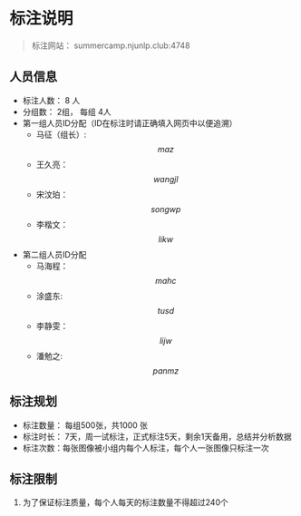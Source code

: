 # 标注说明

> 标注网站： summercamp.njunlp.club:4748

## 人员信息

* 标注人数： 8 人
* 分组数： 2组， 每组 4人
* 第一组人员ID分配（ID在标注时请正确填入网页中以便追溯）
  * 马征（组长）: $$maz$$
  * 王久亮：$$wangjl$$
  * 宋汶珀： $$songwp$$
  * 李楷文： $$likw$$
* 第二组人员ID分配
  * 马海程： $$mahc$$
  * 涂盛东:  $$tusd$$
  * 李静雯： $$lijw$$
  * 潘勉之:   $$panmz$$

## 标注规划

* 标注数量： 每组500张，共1000 张
* 标注时长： 7天，周一试标注，正式标注5天，剩余1天备用，总结并分析数据
* 标注次数：每张图像被小组内每个人标注，每个人一张图像只标注一次

## 标注限制

1. 为了保证标注质量，每个人每天的标注数量不得超过240个

